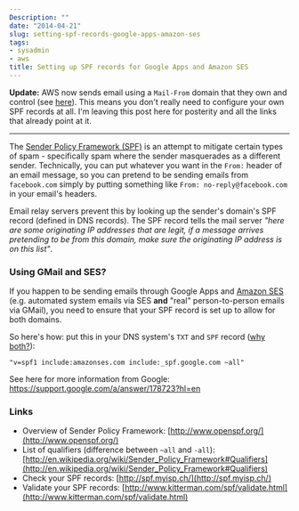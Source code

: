 ```yaml
---
Description: ""
date: "2014-04-21"
slug: setting-spf-records-google-apps-amazon-ses
tags:
- sysadmin
- aws
title: Setting up SPF records for Google Apps and Amazon SES
---
```


**Update:** AWS now sends email using a `Mail-From` domain that they own and control (see [here](http://docs.aws.amazon.com/ses/latest/DeveloperGuide/spf.html)). This means you don't really need to configure your own SPF records at all. I'm leaving this post here for posterity and all the links that already point at it.

----

The [Sender Policy Framework (SPF)](http://www.openspf.org/) is an attempt to mitigate certain types of spam - specifically spam where the sender masquerades as a different sender. Technically, you can put whatever you want in the `From:` header of an email message, so you can pretend to be sending emails from `facebook.com` simply by putting something like `From: no-reply@facebook.com` in your email's headers.
<!--more-->
Email relay servers prevent this by looking up the sender's domain's SPF record (defined in DNS records). The SPF record tells the mail server _"here are some originating IP addresses that are legit, if a message arrives pretending to be from this domain, make sure the originating IP address is on this list"_.

### Using GMail and SES?

If you happen to be sending emails through Google Apps and [Amazon SES](http://aws.amazon.com/ses/) (e.g. automated system emails via SES **and** "real" person-to-person emails via GMail), you need to ensure that your SPF record is set up to allow for both domains.

So here's how: put this in your DNS system's `TXT` and `SPF` record ([why both?](http://en.wikipedia.org/wiki/Sender_Policy_Framework#Controversy)):

```text
"v=spf1 include:amazonses.com include:_spf.google.com ~all"
```

See here for more information from Google: https://support.google.com/a/answer/178723?hl=en

### Links
	
* Overview of Sender Policy Framework: [http://www.openspf.org/](http://www.openspf.org/)
* List of qualifiers (difference between `~all` and `-all`): [http://en.wikipedia.org/wiki/Sender_Policy_Framework#Qualifiers](http://en.wikipedia.org/wiki/Sender_Policy_Framework#Qualifiers)
* Check your SPF records: [http://spf.myisp.ch/](http://spf.myisp.ch/)
* Validate your SPF records: [http://www.kitterman.com/spf/validate.html](http://www.kitterman.com/spf/validate.html)
